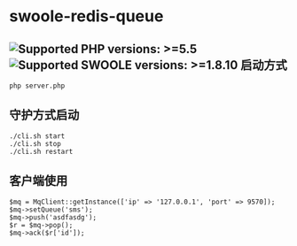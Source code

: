 # swoole-redis-queue
![Supported PHP versions: >=5.5](https://img.shields.io/badge/php-%3E%3D5.5-blue.svg)
![Supported SWOOLE versions: >=1.8.10](https://img.shields.io/badge/swoole-%3E%3D1.8.10-orange.svg)
启动方式
------
```
php server.php
```

守护方式启动
------
```
./cli.sh start
./cli.sh stop
./cli.sh restart
```


客户端使用
------
```
$mq = MqClient::getInstance(['ip' => '127.0.0.1', 'port' => 9570]);
$mq->setQueue('sms');
$mq->push('asdfasdg');
$r = $mq->pop();
$mq->ack($r['id']);
```